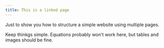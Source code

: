 ```yaml
---
title: This is a linked page
---
```



Just to show you how to structure a simple website using multiple pages.

Keep thinkgs simple. Equations probably won't work here, but tables and images should be fine.


